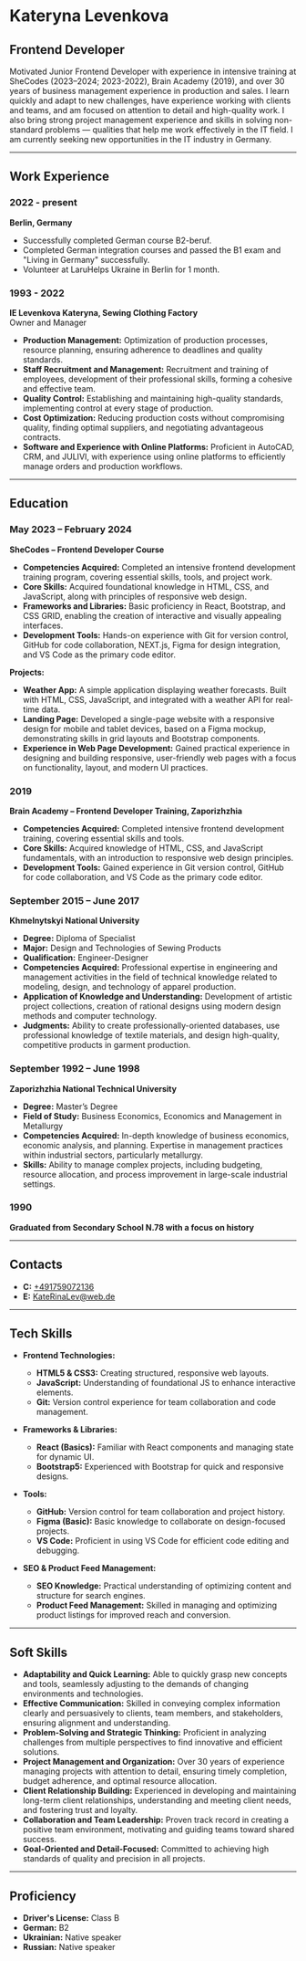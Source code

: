 # Kateryna Levenkova

## Frontend Developer

Motivated Junior Frontend Developer with experience in intensive training at SheCodes (2023–2024; 2023-2022), Brain Academy (2019), and over 30 years of business management experience in production and sales. I learn quickly and adapt to new challenges, have experience working with clients and teams, and am focused on attention to detail and high-quality work. I also bring strong project management experience and skills in solving non-standard problems — qualities that help me work effectively in the IT field. I am currently seeking new opportunities in the IT industry in Germany.

---

## Work Experience

### 2022 - present  
**Berlin, Germany**

- Successfully completed German course B2-beruf.
- Completed German integration courses and passed the B1 exam and "Living in Germany" successfully.
- Volunteer at LaruHelps Ukraine in Berlin for 1 month.

### 1993 - 2022  
**IE Levenkova Kateryna, Sewing Clothing Factory**  
Owner and Manager

- **Production Management:** Optimization of production processes, resource planning, ensuring adherence to deadlines and quality standards.
- **Staff Recruitment and Management:** Recruitment and training of employees, development of their professional skills, forming a cohesive and effective team.
- **Quality Control:** Establishing and maintaining high-quality standards, implementing control at every stage of production.
- **Cost Optimization:** Reducing production costs without compromising quality, finding optimal suppliers, and negotiating advantageous contracts.
- **Software and Experience with Online Platforms:** Proficient in AutoCAD, CRM, and JULIVI, with experience using online platforms to efficiently manage orders and production workflows.

---

## Education

### May 2023 – February 2024  
**SheCodes – Frontend Developer Course**

- **Competencies Acquired:** Completed an intensive frontend development training program, covering essential skills, tools, and project work.
- **Core Skills:** Acquired foundational knowledge in HTML, CSS, and JavaScript, along with principles of responsive web design.
- **Frameworks and Libraries:** Basic proficiency in React, Bootstrap, and CSS GRID, enabling the creation of interactive and visually appealing interfaces.
- **Development Tools:** Hands-on experience with Git for version control, GitHub for code collaboration, NEXT.js, Figma for design integration, and VS Code as the primary code editor.

**Projects:**
- **Weather App:** A simple application displaying weather forecasts. Built with HTML, CSS, JavaScript, and integrated with a weather API for real-time data.
- **Landing Page:** Developed a single-page website with a responsive design for mobile and tablet devices, based on a Figma mockup, demonstrating skills in grid layouts and Bootstrap components.
- **Experience in Web Page Development:** Gained practical experience in designing and building responsive, user-friendly web pages with a focus on functionality, layout, and modern UI practices.

### 2019  
**Brain Academy – Frontend Developer Training, Zaporizhzhia**

- **Competencies Acquired:** Completed intensive frontend development training, covering essential skills and tools.
- **Core Skills:** Acquired knowledge of HTML, CSS, and JavaScript fundamentals, with an introduction to responsive web design principles.
- **Development Tools:** Gained experience in Git version control, GitHub for code collaboration, and VS Code as the primary code editor.

### September 2015 – June 2017  
**Khmelnytskyi National University**

- **Degree:** Diploma of Specialist
- **Major:** Design and Technologies of Sewing Products
- **Qualification:** Engineer-Designer
- **Competencies Acquired:** Professional expertise in engineering and management activities in the field of technical knowledge related to modeling, design, and technology of apparel production.
- **Application of Knowledge and Understanding:** Development of artistic project collections, creation of rational designs using modern design methods and computer technology.
- **Judgments:** Ability to create professionally-oriented databases, use professional knowledge of textile materials, and design high-quality, competitive products in garment production.

### September 1992 – June 1998  
**Zaporizhzhia National Technical University**

- **Degree:** Master’s Degree
- **Field of Study:** Business Economics, Economics and Management in Metallurgy
- **Competencies Acquired:** In-depth knowledge of business economics, economic analysis, and planning. Expertise in management practices within industrial sectors, particularly metallurgy.
- **Skills:** Ability to manage complex projects, including budgeting, resource allocation, and process improvement in large-scale industrial settings.

### 1990  
**Graduated from Secondary School N.78 with a focus on history**

---

## Contacts

- **C:** [+491759072136](tel:+491759072136)
- **E:** [KateRinaLev@web.de](mailto:KateRinaLev@web.de)

---

## Tech Skills

- **Frontend Technologies:**
  - **HTML5 & CSS3:** Creating structured, responsive web layouts.
  - **JavaScript:** Understanding of foundational JS to enhance interactive elements.
  - **Git:** Version control experience for team collaboration and code management.

- **Frameworks & Libraries:**
  - **React (Basics):** Familiar with React components and managing state for dynamic UI.
  - **Bootstrap5:** Experienced with Bootstrap for quick and responsive designs.

- **Tools:**
  - **GitHub:** Version control for team collaboration and project history.
  - **Figma (Basic):** Basic knowledge to collaborate on design-focused projects.
  - **VS Code:** Proficient in using VS Code for efficient code editing and debugging.

- **SEO & Product Feed Management:**
  - **SEO Knowledge:** Practical understanding of optimizing content and structure for search engines.
  - **Product Feed Management:** Skilled in managing and optimizing product listings for improved reach and conversion.

---

## Soft Skills

- **Adaptability and Quick Learning:** Able to quickly grasp new concepts and tools, seamlessly adjusting to the demands of changing environments and technologies.
- **Effective Communication:** Skilled in conveying complex information clearly and persuasively to clients, team members, and stakeholders, ensuring alignment and understanding.
- **Problem-Solving and Strategic Thinking:** Proficient in analyzing challenges from multiple perspectives to find innovative and efficient solutions.
- **Project Management and Organization:** Over 30 years of experience managing projects with attention to detail, ensuring timely completion, budget adherence, and optimal resource allocation.
- **Client Relationship Building:** Experienced in developing and maintaining long-term client relationships, understanding and meeting client needs, and fostering trust and loyalty.
- **Collaboration and Team Leadership:** Proven track record in creating a positive team environment, motivating and guiding teams toward shared success.
- **Goal-Oriented and Detail-Focused:** Committed to achieving high standards of quality and precision in all projects.

---

## Proficiency

- **Driver's License:** Class B
- **German:** B2
- **Ukrainian:** Native speaker
- **Russian:** Native speaker